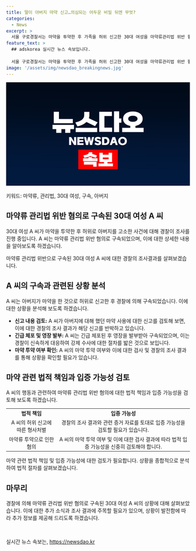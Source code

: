 ```yaml
---
title: 딸이 아버지 마약 신고…의심되는 어두운 비밀 뒤엔 무엇?
categories:
  - News
excerpt: >
  서울 구로경찰서는 마약을 투약한 후 가족을 허위 신고한 30대 여성을 마약류관리법 위반 혐의로 구속했다. A 씨는 아버지가 마약을 한 것으로 가정하고 신고했으나, 자신이 마약을 투약한 후 영향을 받아 허위 신고한 것으로 조사됐다. 경찰은 A 씨를 긴급 체포하고 영장을 발부받아 구속했으며, A 씨의 아버지에게선 어떠한 혐의점도 발견되지 않았다. A 씨는 현재 수사 중이다.
feature_text: >
  ## adskorea 실시간 뉴스 속보입니다.

  서울 구로경찰서는 마약을 투약한 후 가족을 허위 신고한 30대 여성을 마약류관리법 위반 혐의로 구속했다. A 씨는 아버지가 마약을 한 것으로 가정하고 신고했으나, 자신이 마약을 투약한 후 영향을 받아 허위 신고한 것으로 조사됐다. 경찰은 A 씨를 긴급 체포하고 영장을 발부받아 구속했으며, A 씨의 아버지에게선 어떠한 혐의점도 발견되지 않았다. A 씨는 현재 수사 중이다.
image: '/assets/img/newsdao_breakingnews.jpg'
---
```


<p><img src="/assets/img/newsdao_breakingnews.jpg" alt="adskorea 속보" /></p>

<p>키워드: 마약류, 관리법, 30대 여성, 구속, 아버지</p>

<h2 data-ke-size="size26">마약류 관리법 위반 혐의로 구속된 30대 여성 A 씨</h2>

<p>30대 여성 A 씨가 마약을 투약한 후 허위로 아버지를 고소한 사건에 대해 경찰이 조사를 진행 중입니다. A 씨는 마약류 관리법 위반 혐의로 구속되었으며, 이에 대한 상세한 내용을 알아보도록 하겠습니다.</p>

<p data-ke-size="size16">마약류 관리법 위반으로 구속된 30대 여성 A 씨에 대한 경찰의 조사결과를 살펴보겠습니다.</p>

<h2 data-ke-size="size24">A 씨의 구속과 관련된 상황 분석</h2>

<p>A 씨는 아버지가 마약을 한 것으로 허위로 신고한 후 경찰에 의해 구속되었습니다. 이에 대한 상황을 분석해 보도록 하겠습니다.</p>

<ul>
  <li><b>신고 내용 검토:</b> A 씨가 아버지에 대해 했던 마약 사용에 대한 신고를 검토해 보면, 이에 대한 경찰의 조사 결과가 해당 신고를 반박하고 있습니다.</li>
  <li><b>긴급 체포 및 영장 발부:</b> A 씨는 긴급 체포된 후 영장을 발부받아 구속되었으며, 이는 경찰이 신속하게 대응하여 강제 수사에 대한 절차를 밟은 것으로 보입니다.</li>
  <li><b>마약 투약 여부 확인:</b> A 씨의 마약 투약 여부와 이에 대한 검사 및 경찰의 조사 결과를 통해 상황을 확인할 필요가 있습니다.</li>
</ul>

<h2 data-ke-size="size24">마약 관련 법적 책임과 입증 가능성 검토</h2>

<p>A 씨의 행동과 관련하여 마약류 관리법 위반 혐의에 대한 법적 책임과 입증 가능성을 검토해 보도록 하겠습니다.</p>

<table>
  <tr>
    <td style="text-align: center; height: 17px;"><b>법적 책임</b></td>
    <td style="text-align: center; height: 17px;"><b>입증 가능성</b></td>
  </tr>
  <tr>
    <td style="text-align: center; height: 17px;">A 씨의 허위 신고에 따른 형사처벌</td>
    <td style="text-align: center; height: 17px;">경찰의 조사 결과와 관련 증거 자료를 토대로 입증 가능성을 검토할 필요가 있습니다.</td>
  </tr>
  <tr>
    <td style="text-align: center; height: 17px;">마약류 투약으로 인한 혐의</td>
    <td style="text-align: center; height: 17px;">A 씨의 마약 투약 여부 및 이에 대한 검사 결과에 따라 법적 입증 가능성을 신중히 검토해야 합니다.</td>
  </tr>
</table>

<p data-ke-size="size16">마약 관련 법적 책임 및 입증 가능성에 대한 검토가 필요합니다. 상황을 종합적으로 분석하여 법적 절차를 살펴보겠습니다.</p>

<h2 data-ke-size="size24">마무리</h2>

<p>경찰에 의해 마약류 관리법 위반 혐의로 구속된 30대 여성 A 씨의 상황에 대해 살펴보았습니다. 이에 대한 추가 소식과 조사 결과에 주목할 필요가 있으며, 상황이 발전함에 따라 추가 정보를 제공해 드리도록 하겠습니다.</p>

<p data-ke-size="size16">&nbsp;</p>
실시간 뉴스 속보는, <a href="https://newsdao.kr" rel="dofollow">https://newsdao.kr</a>


